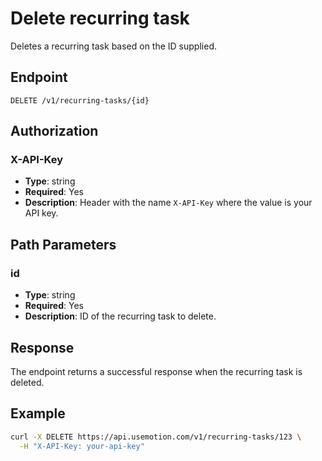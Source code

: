 # Delete recurring task

Deletes a recurring task based on the ID supplied.

## Endpoint

```
DELETE /v1/recurring-tasks/{id}
```

## Authorization

### X-API-Key
- **Type**: string
- **Required**: Yes
- **Description**: Header with the name `X-API-Key` where the value is your API key.

## Path Parameters

### id
- **Type**: string
- **Required**: Yes
- **Description**: ID of the recurring task to delete.

## Response

The endpoint returns a successful response when the recurring task is deleted.

## Example

```bash
curl -X DELETE https://api.usemotion.com/v1/recurring-tasks/123 \
  -H "X-API-Key: your-api-key"
```
